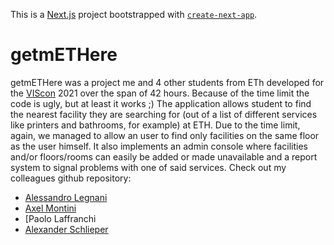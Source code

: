 This is a [Next.js](https://nextjs.org/) project bootstrapped with [`create-next-app`](https://github.com/vercel/next.js/tree/canary/packages/create-next-app).

# getmETHere

getmETHere was a project me and 4 other students from ETh developed for the [VIScon](https://viscon.vis.ethz.ch/) 2021 over the span of 42 hours. Because of the time limit the code is ugly, but at least it works ;)
The application allows student to find the nearest facility they are searching for (out of a list of different services like printers and bathrooms, for example) at ETH. Due to the time limit, again, we managed to allow an user to find only facilities on the same floor as the user himself.
It also implements an admin console where facilities and/or floors/rooms can easily be added or made unavailable and a report system to signal problems with one of said services.
Check out my colleagues github repository:

- [Alessandro Legnani](https://github.com/alegnani)
- [Axel Montini](https://github.com/AxelMontini)
- [Paolo Laffranchi
- [Alexander Schlieper](https://github.com/xsurus)

